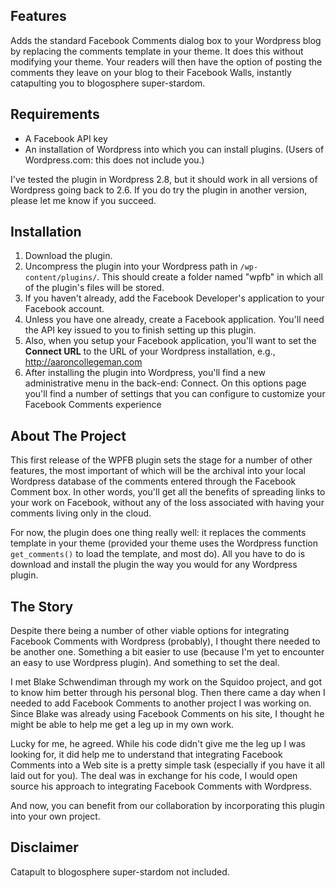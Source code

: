 ## Features ##

Adds the standard Facebook Comments dialog box to your Wordpress blog by replacing the comments template in your theme.  It does this without modifying your theme.  Your readers will then have the option of posting the comments they leave on your blog to their Facebook Walls, instantly catapulting you to blogosphere super-stardom.

## Requirements ##

  * A Facebook API key
  * An installation of Wordpress into which you can install plugins. (Users of Wordpress.com: this does not include you.)

I've tested the plugin in Wordpress 2.8, but it should work in all versions of Wordpress going back to 2.6.  If you do try the plugin in another version, please let me know if you succeed.

## Installation ##

  1. Download the plugin.
  1. Uncompress the plugin into your Wordpress path in `/wp-content/plugins/`. This should create a folder named "wpfb" in which all of the plugin's files will be stored.
  1. If you haven't already, add the Facebook Developer's application to your Facebook account.
  1. Unless you have one already, create a Facebook application.  You'll need the API key issued to you to finish setting up this plugin.
  1. Also, when you setup your Facebook application, you'll want to set the **Connect URL** to the URL of your Wordpress installation, e.g., http://aaroncollegeman.com
  1. After installing the plugin into Wordpress, you'll find a new administrative menu in the back-end: Connect.  On this options page you'll find a number of settings that you can configure to customize your Facebook Comments experience

## About The Project ##

This first release of the WPFB plugin sets the stage for a number of other features, the most important of which will be the archival into your local Wordpress database of the comments entered through the Facebook Comment box.  In other words, you'll get all the benefits of spreading links to your work on Facebook, without any of the loss associated with having your comments living only in the cloud.

For now, the plugin does one thing really well: it replaces the comments template in your theme (provided your theme uses the Wordpress function `get_comments()` to load the template, and most do).  All you have to do is download and install the plugin the way you would for any Wordpress plugin.

## The Story ##

Despite there being a number of other viable options for integrating Facebook Comments with Wordpress (probably), I thought there needed to be another one.  Something a bit easier to use (because I'm yet to encounter an easy to use Wordpress plugin).  And something to set the deal.

I met Blake Schwendiman through my work on the Squidoo project, and got to know him better through his personal blog.  Then there came a day when I needed to add Facebook Comments to another project I was working on.  Since Blake was already using Facebook Comments on his site, I thought he might be able to help me get a leg up in my own work.

Lucky for me, he agreed. While his code didn't give me the leg up I was looking for, it did help me to understand that integrating Facebook Comments into a Web site is a pretty simple task (especially if you have it all laid out for you). The deal was in exchange for his code, I would open source his approach to integrating Facebook Comments with Wordpress.

And now, you can benefit from our collaboration by incorporating this plugin into your own project.

## Disclaimer ##

Catapult to blogosphere super-stardom not included.